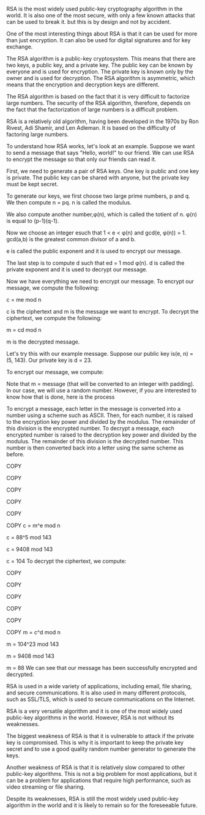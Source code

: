 RSA is the most widely used public-key cryptography algorithm in the world. It is also one of the most secure, with only a few known attacks that can be used to break it. but this is by design and not by accident.

One of the most interesting things about RSA is that it can be used for more than just encryption. It can also be used for digital signatures and for key exchange.

The RSA algorithm is a public-key cryptosystem. This means that there are two keys, a public key, and a private key. The public key can be known by everyone and is used for encryption. The private key is known only by the owner and is used for decryption. The RSA algorithm is asymmetric, which means that the encryption and decryption keys are different.

The RSA algorithm is based on the fact that it is very difficult to factorize large numbers. The security of the RSA algorithm, therefore, depends on the fact that the factorization of large numbers is a difficult problem.

RSA is a relatively old algorithm, having been developed in the 1970s by Ron Rivest, Adi Shamir, and Len Adleman. It is based on the difficulty of factoring large numbers.

To understand how RSA works, let's look at an example. Suppose we want to send a message that says "Hello, world!" to our friend. We can use RSA to encrypt the message so that only our friends can read it.

First, we need to generate a pair of RSA keys. One key is public and one key is private. The public key can be shared with anyone, but the private key must be kept secret.

To generate our keys, we first choose two large prime numbers, p and q. We then compute n = pq. n is called the modulus.

We also compute another number,φ(n), which is called the totient of n. φ(n) is equal to (p-1)(q-1).

Now we choose an integer esuch that 1 < e < φ(n) and gcd(e, φ(n)) = 1. gcd(a,b) is the greatest common divisor of a and b.

e is called the public exponent and it is used to encrypt our message.

The last step is to compute d such that ed = 1 mod φ(n). d is called the private exponent and it is used to decrypt our message.

Now we have everything we need to encrypt our message. To encrypt our message, we compute the following:

c = me mod n

c is the ciphertext and m is the message we want to encrypt. To decrypt the ciphertext, we compute the following:

m = cd mod n

m is the decrypted message.

Let's try this with our example message. Suppose our public key is(e, n) = (5, 143). Our private key is d = 23.

To encrypt our message, we compute:

Note that m = message (that will be converted to an integer with padding). In our case, we will use a random number. However, if you are interested to know how that is done, here is the process

To encrypt a message, each letter in the message is converted into a number using a scheme such as ASCII. Then, for each number, it is raised to the encryption key power and divided by the modulus. The remainder of this division is the encrypted number. To decrypt a message, each encrypted number is raised to the decryption key power and divided by the modulus. The remainder of this division is the decrypted number. This number is then converted back into a letter using the same scheme as before.


COPY

COPY

COPY

COPY

COPY

COPY
c = m^e mod n

c = 88^5 mod 143

c = 9408 mod 143

c = 104
To decrypt the ciphertext, we compute:


COPY

COPY

COPY

COPY

COPY

COPY
m = c^d mod n

m = 104^23 mod 143

m = 9408 mod 143

m = 88
We can see that our message has been successfully encrypted and decrypted.

RSA is used in a wide variety of applications, including email, file sharing, and secure communications. It is also used in many different protocols, such as SSL/TLS, which is used to secure communications on the Internet.

RSA is a very versatile algorithm and it is one of the most widely used public-key algorithms in the world. However, RSA is not without its weaknesses.

The biggest weakness of RSA is that it is vulnerable to attack if the private key is compromised. This is why it is important to keep the private key secret and to use a good quality random number generator to generate the keys.

Another weakness of RSA is that it is relatively slow compared to other public-key algorithms. This is not a big problem for most applications, but it can be a problem for applications that require high performance, such as video streaming or file sharing.

Despite its weaknesses, RSA is still the most widely used public-key algorithm in the world and it is likely to remain so for the foreseeable future.
